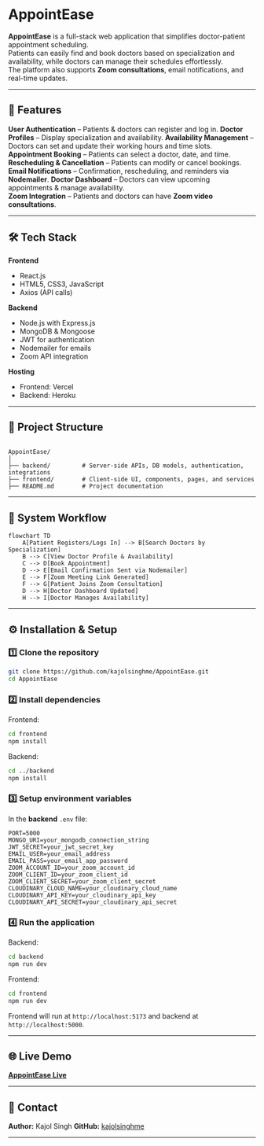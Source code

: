 # AppointEase

**AppointEase** is a full-stack web application that simplifies doctor-patient appointment scheduling.  
Patients can easily find and book doctors based on specialization and availability, while doctors can manage their schedules effortlessly.  
The platform also supports **Zoom consultations**, email notifications, and real-time updates.

---

## 🚀 Features

**User Authentication** – Patients & doctors can register and log in. 
**Doctor Profiles** – Display specialization and availability. 
**Availability Management** – Doctors can set and update their working hours and time slots.
**Appointment Booking** – Patients can select a doctor, date, and time. 
**Rescheduling & Cancellation** – Patients can modify or cancel bookings. 
**Email Notifications** – Confirmation, rescheduling, and reminders via **Nodemailer**. 
**Doctor Dashboard** – Doctors can view upcoming appointments & manage availability.  
**Zoom Integration** – Patients and doctors can have **Zoom video consultations**. 

---

## 🛠 Tech Stack

**Frontend**
- React.js
- HTML5, CSS3, JavaScript
- Axios (API calls)

**Backend**
- Node.js with Express.js
- MongoDB & Mongoose
- JWT for authentication
- Nodemailer for emails
- Zoom API integration

**Hosting**
- Frontend: Vercel
- Backend: Heroku

---

## 📂 Project Structure

```

AppointEase/
│
├── backend/         # Server-side APIs, DB models, authentication, integrations
├── frontend/        # Client-side UI, components, pages, and services
├── README.md        # Project documentation

````

---

## 🔄 System Workflow

```mermaid
flowchart TD
    A[Patient Registers/Logs In] --> B[Search Doctors by Specialization]
    B --> C[View Doctor Profile & Availability]
    C --> D[Book Appointment]
    D --> E[Email Confirmation Sent via Nodemailer]
    E --> F[Zoom Meeting Link Generated]
    F --> G[Patient Joins Zoom Consultation]
    D --> H[Doctor Dashboard Updated]
    H --> I[Doctor Manages Availability]
````

---

## ⚙️ Installation & Setup

### 1️⃣ Clone the repository

```bash
git clone https://github.com/kajolsinghme/AppointEase.git
cd AppointEase
```

### 2️⃣ Install dependencies

Frontend:

```bash
cd frontend
npm install
```

Backend:

```bash
cd ../backend
npm install
```

### 3️⃣ Setup environment variables

In the **backend** `.env` file:

```
PORT=5000
MONGO_URI=your_mongodb_connection_string
JWT_SECRET=your_jwt_secret_key
EMAIL_USER=your_email_address
EMAIL_PASS=your_email_app_password
ZOOM_ACCOUNT_ID=your_zoom_account_id
ZOOM_CLIENT_ID=your_zoom_client_id
ZOOM_CLIENT_SECRET=your_zoom_client_secret
CLOUDINARY_CLOUD_NAME=your_cloudinary_cloud_name
CLOUDINARY_API_KEY=your_cloudinary_api_key
CLOUDINARY_API_SECRET=your_cloudinary_api_secret
```

### 4️⃣ Run the application

Backend:

```bash
cd backend
npm run dev
```

Frontend:

```bash
cd frontend
npm run dev
```

Frontend will run at `http://localhost:5173` and backend at `http://localhost:5000`.

---

## 🌐 Live Demo

[**AppointEase Live**](https://appoint-ease-kappa.vercel.app)

---

## 📧 Contact

**Author:** Kajol Singh
**GitHub:** [kajolsinghme](https://github.com/kajolsinghme)

---

